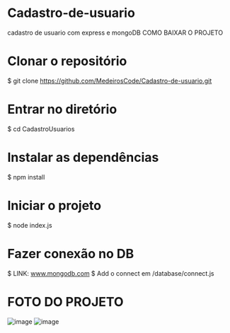 # Cadastro-de-usuario
cadastro de usuario com express e mongoDB
COMO BAIXAR O PROJETO

# Clonar o repositório
$ git clone https://github.com/MedeirosCode/Cadastro-de-usuario.git

  # Entrar no diretório
  $ cd CadastroUsuarios

  # Instalar as dependências
  $ npm install

  # Iniciar o projeto
  $ node index.js
  
  # Fazer conexão no DB
  $ LINK: www.mongodb.com
  $ Add o connect em /database/connect.js

# FOTO DO PROJETO
![image](https://user-images.githubusercontent.com/90536013/194911546-e31d7726-e99a-43f5-8827-da75e9d4ad94.png)
![image](https://user-images.githubusercontent.com/90536013/194911227-4cbbd1f2-7b56-4767-a735-167f7b084495.png)
